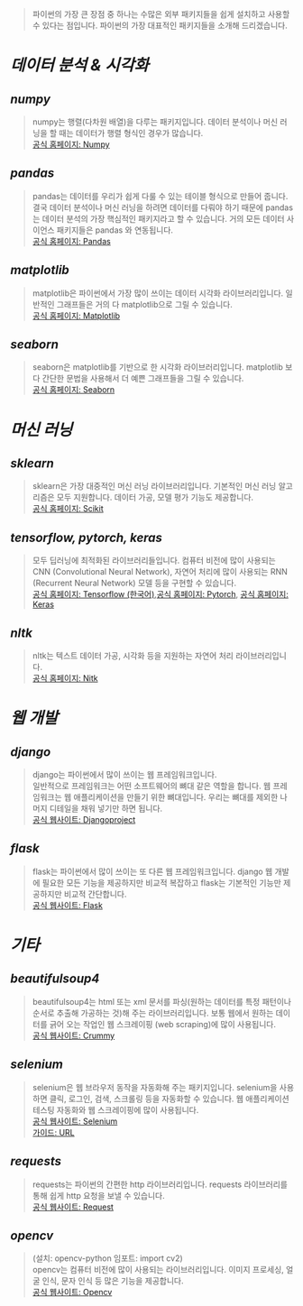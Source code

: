 > 파이썬의 가장 큰 장점 중 하나는 수많은 외부 패키지들을 쉽게 설치하고 사용할 수 있다는 점입니다. 파이썬의 가장 대표적인 패키지들을 소개해 드리겠습니다.  

*데이터 분석 & 시각화*
==========  

*numpy*
------
> numpy는 행렬(다차원 배열)을 다루는 패키지입니다. 데이터 분석이나 머신 러닝을 할 때는 데이터가 행렬 형식인 경우가 많습니다.  
> [공식 홈페이지: Numpy](https://numpy.org/)  

*pandas*
------  
> pandas는 데이터를 우리가 쉽게 다룰 수 있는 테이블 형식으로 만들어 줍니다. 결국 데이터 분석이나 머신 러닝을 하려면 데이터를 다뤄야 하기 때문에 pandas는 데이터 분석의 가장 핵심적인 패키지라고 할 수 있습니다. 거의 모든 데이터 사이언스 패키지들은 pandas 와 연동됩니다.  
> [공식 홈페이지: Pandas](https://pandas.pydata.org/)  

*matplotlib*
------  
> matplotlib은 파이썬에서 가장 많이 쓰이는 데이터 시각화 라이브러리입니다. 일반적인 그래프들은 거의 다 matplotlib으로 그릴 수 있습니다.  
> [공식 홈페이지: Matplotlib](https://matplotlib.org/)  

*seaborn*
------  
> seaborn은 matplotlib를 기반으로 한 시각화 라이브러리입니다. matplotlib 보다 간단한 문법을 사용해서 더 예쁜 그래프들을 그릴 수 있습니다.  
> [공식 홈페이지: Seaborn](https://seaborn.pydata.org/)  

*머신 러닝*
==========  

*sklearn*
-----  
> sklearn은 가장 대중적인 머신 러닝 라이브러리입니다. 기본적인 머신 러닝 알고리즘은 모두 지원합니다. 데이터 가공, 모델 평가 기능도 제공합니다.  
> [공식 홈페이지: Scikit](https://scikit-learn.org/stable/)  

*tensorflow, pytorch, keras*
-----  
> 모두 딥러닝에 최적화된 라이브러리들입니다. 컴퓨터 비전에 많이 사용되는 CNN (Convolutional Neural Network), 자연어 처리에 많이 사용되는 RNN (Recurrent Neural Network) 모델 등을 구현할 수 있습니다.  
> [공식 홈페이지: Tensorflow (한국어)](https://www.tensorflow.org/?hl=ko),[공식 홈페이지: Pytorch](https://pytorch.org/), [공식 홈페이지: Keras](https://keras.io/)

*nltk*
------
> nltk는 텍스트 데이터 가공, 시각화 등을 지원하는 자연어 처리 라이브러리입니다.  
> [공식 홈페이지: Nitk](https://www.nltk.org/)  

*웹 개발*
==========  

*django*
-----  
> django는 파이썬에서 많이 쓰이는 웹 프레임워크입니다.  
> 일반적으로 프레임워크는 어떤 소프트웨어의 뼈대 같은 역할을 합니다. 웹 프레임워크는 웹 애플리케이션을 만들기 위한 뼈대입니다. 우리는 뼈대를 제외한 나머지 디테일을 채워 넣기만 하면 됩니다.  
> [공식 웹사이트: Djangoproject](https://www.djangoproject.com/)  

*flask*
------
> flask는 파이썬에서 많이 쓰이는 또 다른 웹 프레임워크입니다. django  웹 개발에 필요한 모든 기능을 제공하지만 비교적 복잡하고 flask는 기본적인 기능만 제공하지만 비교적 간단합니다.  
> [공식 웹사이트: Flask](https://flask.palletsprojects.com/en/1.1.x/)  

*기타*
==========  

*beautifulsoup4*
-----  
> beautifulsoup4는 html 또는 xml 문서를 파싱(원하는 데이터를 특정 패턴이나 순서로 추출해 가공하는 것)해 주는 라이브러리입니다. 보통 웹에서 원하는 데이터를 긁어 오는 작업인 웹 스크레이핑 (web scraping)에 많이 사용됩니다.  
> [공식 웹사이트: Crummy](https://www.crummy.com/software/BeautifulSoup/bs4/doc/)  

*selenium*
-----  
> selenium은 웹 브라우저 동작을 자동화해 주는 패키지입니다. selenium을 사용하면 클릭, 로그인, 검색, 스크롤링 등을 자동화할 수 있습니다. 웹 애플리케이션 테스팅 자동화와 웹 스크레이핑에 많이 사용됩니다.  
> [공식 웹사이트: Selenium](https://github.com/SeleniumHQ/selenium/)  
> [가이드: URL](https://selenium-python.readthedocs.io/)

*requests*
-----
> requests는 파이썬의 간편한 http 라이브러리입니다. requests 라이브러리를 통해 쉽게 http 요청을 보낼 수 있습니다.  
> [공식 웹사이트: Request](https://requests.readthedocs.io/en/master/)  

*opencv*
-----
> (설치: opencv-python 임포트: import cv2)  
> opencv는 컴퓨터 비전에 많이 사용되는 라이브러리입니다. 이미지 프로세싱, 얼굴 인식, 문자 인식 등 많은 기능을 제공합니다.  
> [공식 웹사이트: Opencv](https://opencv.org/)  
